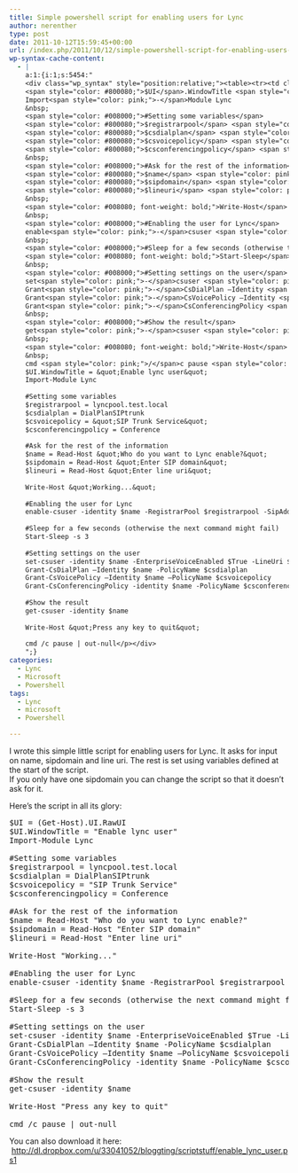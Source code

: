 ```yaml
---
title: Simple powershell script for enabling users for Lync
author: nerenther
type: post
date: 2011-10-12T15:59:45+00:00
url: /index.php/2011/10/12/simple-powershell-script-for-enabling-users-for-lync/
wp-syntax-cache-content:
  - |
    a:1:{i:1;s:5454:"
    <div class="wp_syntax" style="position:relative;"><table><tr><td class="code"><pre class="powershell" style="font-family:monospace;"><span style="color: #800080;">$UI</span> <span style="color: pink;">=</span> <span style="color: #000000;">&#40;</span><span style="color: #008080; font-weight: bold;">Get-Host</span><span style="color: #000000;">&#41;</span>.UI.RawUI
    <span style="color: #800080;">$UI</span>.WindowTitle <span style="color: pink;">=</span> <span style="color: #800000;">&quot;Enable lync user&quot;</span>
    Import<span style="color: pink;">-</span>Module Lync
    &nbsp;
    <span style="color: #008000;">#Setting some variables</span>
    <span style="color: #800080;">$registrarpool</span> <span style="color: pink;">=</span> lyncpool.test.local
    <span style="color: #800080;">$csdialplan</span> <span style="color: pink;">=</span> DialPlanSIPtrunk
    <span style="color: #800080;">$csvoicepolicy</span> <span style="color: pink;">=</span> <span style="color: #800000;">&quot;SIP Trunk Service&quot;</span>
    <span style="color: #800080;">$csconferencingpolicy</span> <span style="color: pink;">=</span> Conference
    &nbsp;
    <span style="color: #008000;">#Ask for the rest of the information</span>
    <span style="color: #800080;">$name</span> <span style="color: pink;">=</span> <span style="color: #008080; font-weight: bold;">Read-Host</span> <span style="color: #800000;">&quot;Who do you want to Lync enable?&quot;</span>
    <span style="color: #800080;">$sipdomain</span> <span style="color: pink;">=</span> <span style="color: #008080; font-weight: bold;">Read-Host</span> <span style="color: #800000;">&quot;Enter SIP domain&quot;</span>
    <span style="color: #800080;">$lineuri</span> <span style="color: pink;">=</span> <span style="color: #008080; font-weight: bold;">Read-Host</span> <span style="color: #800000;">&quot;Enter line uri&quot;</span>
    &nbsp;
    <span style="color: #008080; font-weight: bold;">Write-Host</span> <span style="color: #800000;">&quot;Working...&quot;</span>
    &nbsp;
    <span style="color: #008000;">#Enabling the user for Lync</span>
    enable<span style="color: pink;">-</span>csuser <span style="color: pink;">-</span>identity <span style="color: #800080;">$name</span> <span style="color: pink;">-</span>RegistrarPool <span style="color: #800080;">$registrarpool</span> <span style="color: pink;">-</span>SipAddressType UserPrincipalName <span style="color: pink;">-</span>SipDomain <span style="color: #800080;">$sipdomain</span>
    &nbsp;
    <span style="color: #008000;">#Sleep for a few seconds (otherwise the next command might fail)</span>
    <span style="color: #008080; font-weight: bold;">Start-Sleep</span> <span style="color: pink;">-</span>s <span style="color: #804000;">3</span>
    &nbsp;
    <span style="color: #008000;">#Setting settings on the user</span>
    set<span style="color: pink;">-</span>csuser <span style="color: pink;">-</span>identity <span style="color: #800080;">$name</span> <span style="color: pink;">-</span>EnterpriseVoiceEnabled <span style="color: #800080;">$True</span> <span style="color: pink;">-</span>LineUri <span style="color: #800080;">$lineuri</span>
    Grant<span style="color: pink;">-</span>CsDialPlan –Identity <span style="color: #800080;">$name</span> <span style="color: pink;">-</span>PolicyName <span style="color: #800080;">$csdialplan</span>
    Grant<span style="color: pink;">-</span>CsVoicePolicy –Identity <span style="color: #800080;">$name</span> –PolicyName <span style="color: #800080;">$csvoicepolicy</span>
    Grant<span style="color: pink;">-</span>CsConferencingPolicy <span style="color: pink;">-</span>identity <span style="color: #800080;">$name</span> <span style="color: pink;">-</span>PolicyName <span style="color: #800080;">$csconferencingpolicy</span>
    &nbsp;
    <span style="color: #008000;">#Show the result</span>
    get<span style="color: pink;">-</span>csuser <span style="color: pink;">-</span>identity <span style="color: #800080;">$name</span>
    &nbsp;
    <span style="color: #008080; font-weight: bold;">Write-Host</span> <span style="color: #800000;">&quot;Press any key to quit&quot;</span>
    &nbsp;
    cmd <span style="color: pink;">/</span>c pause <span style="color: pink;">|</span> <span style="color: #008080; font-weight: bold;">out-null</span></pre></td></tr></table><p class="theCode" style="display:none;">$UI = (Get-Host).UI.RawUI
    $UI.WindowTitle = &quot;Enable lync user&quot;
    Import-Module Lync
    
    #Setting some variables
    $registrarpool = lyncpool.test.local
    $csdialplan = DialPlanSIPtrunk
    $csvoicepolicy = &quot;SIP Trunk Service&quot;
    $csconferencingpolicy = Conference
    
    #Ask for the rest of the information
    $name = Read-Host &quot;Who do you want to Lync enable?&quot;
    $sipdomain = Read-Host &quot;Enter SIP domain&quot;
    $lineuri = Read-Host &quot;Enter line uri&quot;
    
    Write-Host &quot;Working...&quot;
    
    #Enabling the user for Lync
    enable-csuser -identity $name -RegistrarPool $registrarpool -SipAddressType UserPrincipalName -SipDomain $sipdomain
    
    #Sleep for a few seconds (otherwise the next command might fail)
    Start-Sleep -s 3
    
    #Setting settings on the user
    set-csuser -identity $name -EnterpriseVoiceEnabled $True -LineUri $lineuri
    Grant-CsDialPlan –Identity $name -PolicyName $csdialplan
    Grant-CsVoicePolicy –Identity $name –PolicyName $csvoicepolicy
    Grant-CsConferencingPolicy -identity $name -PolicyName $csconferencingpolicy
    
    #Show the result
    get-csuser -identity $name
    
    Write-Host &quot;Press any key to quit&quot;
    
    cmd /c pause | out-null</p></div>
    ";}
categories:
  - Lync
  - Microsoft
  - Powershell
tags:
  - Lync
  - microsoft
  - Powershell

---
```

I wrote this simple little script for enabling users for Lync. It asks for input on name, sipdomain and line uri. The rest is set using variables defined at the start of the script.  
If you only have one sipdomain you can change the script so that it doesn&#8217;t ask for it.

Here&#8217;s the script in all its glory:

<pre lang="powershell">$UI = (Get-Host).UI.RawUI
$UI.WindowTitle = "Enable lync user"
Import-Module Lync

#Setting some variables
$registrarpool = lyncpool.test.local
$csdialplan = DialPlanSIPtrunk
$csvoicepolicy = "SIP Trunk Service"
$csconferencingpolicy = Conference

#Ask for the rest of the information
$name = Read-Host "Who do you want to Lync enable?"
$sipdomain = Read-Host "Enter SIP domain"
$lineuri = Read-Host "Enter line uri"

Write-Host "Working..."

#Enabling the user for Lync
enable-csuser -identity $name -RegistrarPool $registrarpool -SipAddressType UserPrincipalName -SipDomain $sipdomain

#Sleep for a few seconds (otherwise the next command might fail)
Start-Sleep -s 3

#Setting settings on the user
set-csuser -identity $name -EnterpriseVoiceEnabled $True -LineUri $lineuri
Grant-CsDialPlan –Identity $name -PolicyName $csdialplan
Grant-CsVoicePolicy –Identity $name –PolicyName $csvoicepolicy
Grant-CsConferencingPolicy -identity $name -PolicyName $csconferencingpolicy

#Show the result
get-csuser -identity $name

Write-Host "Press any key to quit"

cmd /c pause | out-null</pre>

You can also download it here:  <a title="http://dl.dropbox.com/u/33041052/bloggting/scriptstuff/enable_lync_user.ps1" href="http://dl.dropbox.com/u/33041052/bloggting/scriptstuff/enable_lync_user.ps1" target="_blank" rel="noopener">http://dl.dropbox.com/u/33041052/bloggting/scriptstuff/enable_lync_user.ps1</a>